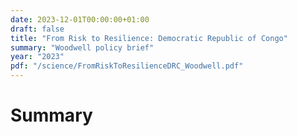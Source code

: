 ```yaml
---
date: 2023-12-01T00:00:00+01:00
draft: false
title: "From Risk to Resilience: Democratic Republic of Congo"
summary: "Woodwell policy brief"
year: "2023"
pdf: "/science/FromRiskToResilienceDRC_Woodwell.pdf"
---
```

# Summary
